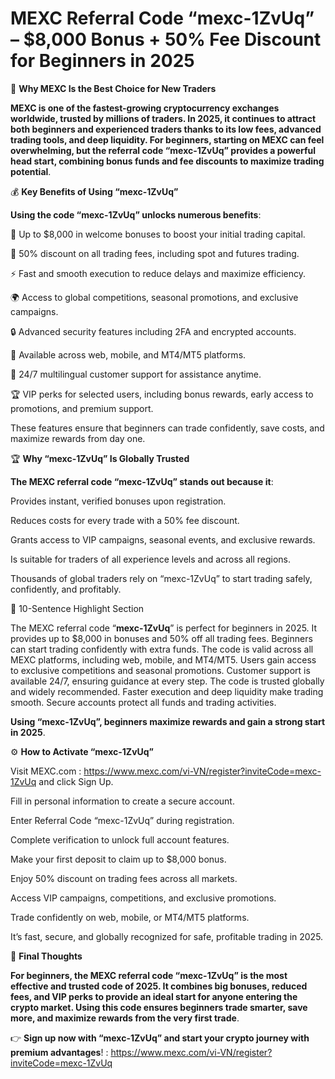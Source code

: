 # MEXC Referral Code “mexc-1ZvUq” – $8,000 Bonus + 50% Fee Discount for Beginners in 2025

🚀 **Why MEXC Is the Best Choice for New Traders**

**MEXC is one of the fastest-growing cryptocurrency exchanges worldwide, trusted by millions of traders. In 2025, it continues to attract both beginners and experienced traders thanks to its low fees, advanced trading tools, and deep liquidity. For beginners, starting on MEXC can feel overwhelming, but the referral code “mexc-1ZvUq” provides a powerful head start, combining bonus funds and fee discounts to maximize trading potential**.

💰 **Key Benefits of Using “mexc-1ZvUq”**

**Using the code “mexc-1ZvUq” unlocks numerous benefits**:

🎁 Up to $8,000 in welcome bonuses to boost your initial trading capital.

💸 50% discount on all trading fees, including spot and futures trading.

⚡ Fast and smooth execution to reduce delays and maximize efficiency.

🌍 Access to global competitions, seasonal promotions, and exclusive campaigns.

🔒 Advanced security features including 2FA and encrypted accounts.

📱 Available across web, mobile, and MT4/MT5 platforms.

💬 24/7 multilingual customer support for assistance anytime.

🏆 VIP perks for selected users, including bonus rewards, early access to promotions, and premium support.

These features ensure that beginners can trade confidently, save costs, and maximize rewards from day one.

🏆 **Why “mexc-1ZvUq” Is Globally Trusted**

**The MEXC referral code “mexc-1ZvUq” stands out because it**:

Provides instant, verified bonuses upon registration.

Reduces costs for every trade with a 50% fee discount.

Grants access to VIP campaigns, seasonal events, and exclusive rewards.

Is suitable for traders of all experience levels and across all regions.

Thousands of global traders rely on “mexc-1ZvUq” to start trading safely, confidently, and profitably.

💬 10-Sentence Highlight Section

The MEXC referral code “**mexc-1ZvUq**” is perfect for beginners in 2025. It provides up to $8,000 in bonuses and 50% off all trading fees. Beginners can start trading confidently with extra funds. The code is valid across all MEXC platforms, including web, mobile, and MT4/MT5. Users gain access to exclusive competitions and seasonal promotions. Customer support is available 24/7, ensuring guidance at every step. The code is trusted globally and widely recommended. Faster execution and deep liquidity make trading smooth. Secure accounts protect all funds and trading activities. 

**Using “mexc-1ZvUq”, beginners maximize rewards and gain a strong start in 2025**.

⚙️ **How to Activate “mexc-1ZvUq”**

Visit MEXC.com : https://www.mexc.com/vi-VN/register?inviteCode=mexc-1ZvUq
 and click Sign Up.

Fill in personal information to create a secure account.

Enter Referral Code “mexc-1ZvUq” during registration.

Complete verification to unlock full account features.

Make your first deposit to claim up to $8,000 bonus.

Enjoy 50% discount on trading fees across all markets.

Access VIP campaigns, competitions, and exclusive promotions.

Trade confidently on web, mobile, or MT4/MT5 platforms.

It’s fast, secure, and globally recognized for safe, profitable trading in 2025.

🎯 **Final Thoughts**

**For beginners, the MEXC referral code “mexc-1ZvUq” is the most effective and trusted code of 2025. It combines big bonuses, reduced fees, and VIP perks to provide an ideal start for anyone entering the crypto market. Using this code ensures beginners trade smarter, save more, and maximize rewards from the very first trade**.

👉 **Sign up now with “mexc-1ZvUq” and start your crypto journey with premium advantages**! : https://www.mexc.com/vi-VN/register?inviteCode=mexc-1ZvUq
